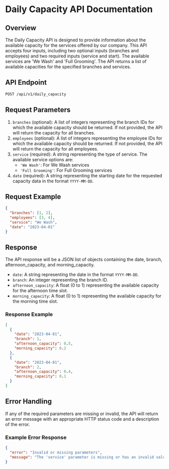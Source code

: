 Daily Capacity API Documentation
================================

Overview
--------

The Daily Capacity API is designed to provide information about the available capacity for the services offered by our company. This API accepts four inputs, including two optional inputs (branches and employees) and two required inputs (service and start). The available services are 'We Wash' and 'Full Grooming'. The API returns a list of available capacities for the specified branches and services.

API Endpoint
------------


```bash
POST /api/v1/daily_capacity
```

Request Parameters
------------------

1.  `branches` (optional): A list of integers representing the branch IDs for which the available capacity should be returned. If not provided, the API will return the capacity for all branches.
2.  `employees` (optional): A list of integers representing the employee IDs for which the available capacity should be returned. If not provided, the API will return the capacity for all employees.
3.  `service` (required): A string representing the type of service. The available service options are:
    *   `'We Wash'`: For We Wash services
    *   `'Full Grooming'`: For Full Grooming services
4.  `date` (required): A string representing the starting date for the requested capacity data in the format `YYYY-MM-DD`.

Request Example
---------------


```json
{
  "branches": [1, 2],
  "employees": [3, 4],
  "service": "We Wash",
  "date": "2023-04-01"
}
```

Response
--------

The API response will be a JSON list of objects containing the date, branch, afternoon\_capacity, and morning\_capacity.

*   `date`: A string representing the date in the format `YYYY-MM-DD`.
*   `branch`: An integer representing the branch ID.
*   `afternoon_capacity`: A float (0 to 1) representing the available capacity for the afternoon time slot.
*   `morning_capacity`: A float (0 to 1) representing the available capacity for the morning time slot.

### Response Example


```json
[
  {
    "date": "2023-04-01",
    "branch": 1,
    "afternoon_capacity": 0.5,
    "morning_capacity": 0.2
  },
  {
    "date": "2023-04-01",
    "branch": 2,
    "afternoon_capacity": 0.4,
    "morning_capacity": 0.1
  }
]
```

Error Handling
--------------

If any of the required parameters are missing or invalid, the API will return an error message with an appropriate HTTP status code and a description of the error.

### Example Error Response


```json
{
  "error": "Invalid or missing parameters",
  "message": "The 'service' parameter is missing or has an invalid value. Please provide a valid value."
}
```
